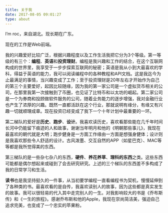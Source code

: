 ```yaml
---
title: 关于我
date: 2017-08-05 09:01:27
type: about
---
```


I’m roc，来自湖北。现长期在广东。

现在的工作是Web前端。

我的兴趣爱好比较广泛，根据兴趣程度以及工作生活我把它分为3个等级。第一等级的有三个：**编程**、**英语**和**投资理财**。编程是我兴趣和工作的结合，在这个互联网构成的世界里，我享受于一步步探索互联网的秘密；英语是我从小到大最喜欢的学科，得益于英语的能力，我可以阅读编程中的各种教程和API文档。这是我迄今为止最满足的事情，当兴趣变成了工作；至于投资理财是20年左右才开始作为自己的第三个主要爱好，起因比较随缘，因为我的第一家公司是一个虚拟货币相关的公司，在那里我第一次接触到了币圈，也见证了比特币和以太坊的崛起。第二家公司是一个为券商和投顾做软件服务的公司，随着业务能力的逐步增强，我对金融行业也产生了浓厚的兴趣。既然一直都活跃在这个行业，那就说明有缘分，有缘又有兴趣一切就顺理成章。现在投资已经变成了我下一个十年计划中最重要的一环。

第二梯队的爱好是**历史**、**跑步**、**设计**。我喜欢读历史，喜欢看那些能在几千年时间长河中仍能留下痕迹的人和故事，谢谢当年明月和他的《明朝那些事儿》，我现在最喜欢的朝代就是大明；跑步健身是一方面工作缘由一方面是想强身健体；设计则是我喜欢那些令人舒适的设计。古风泼墨、交互自然的APP（如星巴克）、MAC等等都是我所觉得美的东西。

第三梯队的是一些杂七杂八的东西，**硬件**、**养花养草**、**理科的东西**之类。这些东西可能都是偶尔想起来或碰到了会去研究研究。上述的三个梯队的东西差不多构成了我的日常学习和生活。

**读书**也是我坚持挺久的一件事，从当初要学编程一直看编程书为契机，慢慢延伸到了各种类的书。最喜欢看的是自传，我喜欢读别人的故事，因为这些都是真实发生的故事。我可以很轻易的代入其中走完别人的一生。对我影响较大的书是《乔布斯传》和《一生的旅程》。感谢乔布斯和他的Apple，我现在崇尚简洁美，强迫自己追求完美，也变成了一个忠实的苹果粉。
